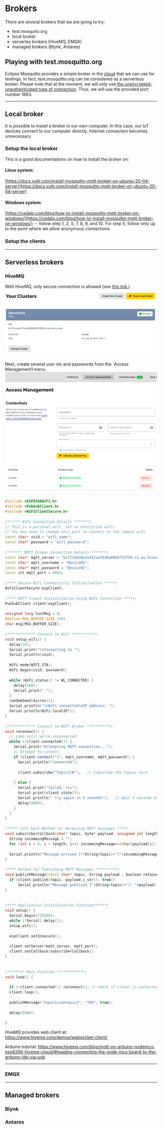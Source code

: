 # Brokers
There are several brokers that we are going to try:  
- test.mosquito.org  
- local broker  
- serverles brokers (HiveMQ, EMQX)  
- managed brokers (Blynk, Antares)  
## Playing with test.mosquitto.org
Eclipse Mosquitto provides a simple broker in the [cloud](https://test.mosquitto.org/) that we can use for testings. In fact, test.mosquitto.org can be considered as a serverless broker. Please note that at the moment, we will only use<u> the unencrypted-unauthenticated type of connection</u>. Thus, we will use the provided port number 1883.

---
## Local broker
It is possible to install a broker in our own computer. In this case, our IoT devices connect to our computer directly. Internet connection becomes unnecessary.
### Setup the local broker
This is a good documentations on how to install the broker on:    
#### Linux system:

[https://docs.vultr.com/install-mosquitto-mqtt-broker-on-ubuntu-20-04-server](https://docs.vultr.com/install-mosquitto-mqtt-broker-on-ubuntu-20-04-server)  
#### Windows system:

[https://cedalo.com/blog/how-to-install-mosquitto-mqtt-broker-on-windows/](https://cedalo.com/blog/how-to-install-mosquitto-mqtt-broker-on-windows/) -- follow step 1, 2, 5, 7, 8, 9, and 10. For step 5, follow only up to the point where we allow anonymous connections.

### Setup the clients

---
## Serverless brokers
### HiveMQ
With HiveMQ, only secure connection is allowed (see [this link.](https://community.hivemq.com/t/use-1883-port-instead-of-8883/2010/4))
![|650](attachments/Pasted%20image%2020241003075831.png)

Next, create several user ids and passwords from the `Access Management1 menu.
![|600](attachments/Pasted%20image%2020241003080311.png)

```cpp
#include <ESP8266WiFi.h>
#include <PubSubClient.h>
#include <WiFiClientSecure.h>

/****** WiFi Connection Details *******/
// This is a personal wifi, not an enterprise wifi!
// You may need to chabge this part to connect to the campus wifi.
const char* ssid = "wifi_name";
const char* password = "wifi_password";

/******* MQTT Broker Connection Details *******/
const char* mqtt_server = "bcf21ddabed1412aaf638a09b4732f50.s1.eu.hivemq.cloud";
const char* mqtt_username = "Device01";
const char* mqtt_password = "Device01";
const int mqtt_port = 8883;

/**** Secure WiFi Connectivity Initialisation *****/
WiFiClientSecure espClient;

/**** MQTT Client Initialisation Using WiFi Connection *****/
PubSubClient client(espClient);

unsigned long lastMsg = 0;
#define MSG_BUFFER_SIZE (50)
char msg[MSG_BUFFER_SIZE];

/************* Connect to WiFi ***********/
void setup_wifi() {
  delay(10);
  Serial.print("\nConnecting to ");
  Serial.println(ssid);

  WiFi.mode(WIFI_STA);
  WiFi.begin(ssid, password);

  while (WiFi.status() != WL_CONNECTED) {
    delay(500);
    Serial.print(".");
  }
  randomSeed(micros());
  Serial.println("\nWiFi connected\nIP address: ");
  Serial.println(WiFi.localIP());
}

/************* Connect to MQTT Broker ***********/
void reconnect() {
  // Loop until we're reconnected
  while (!client.connected()) {
    Serial.print("Attempting MQTT connection...");
    // Attempt to connect
    if (client.connect("1", mqtt_username, mqtt_password)) {
      Serial.println("connected");

      client.subscribe("topic1/#");   // subscribe the topics here

    } else {
      Serial.print("failed, rc=");
      Serial.print(client.state());
      Serial.println(" try again in 5 seconds");   // Wait 5 seconds before retrying
      delay(5000);
    }
  }
}

/***** Call back Method for Receiving MQTT messages ****/
void subscriberCallback(char* topic, byte* payload, unsigned int length) {
  String incommingMessage = "";
  for (int i = 0; i < length; i++) incommingMessage+=(char)payload[i];

  Serial.println("Message arrived ["+String(topic)+"]"+incommingMessage);
}

/**** Method for Publishing MQTT Messages **********/
void publishMessage(const char* topic, String payload , boolean retained){
  if (client.publish(topic, payload.c_str(), true))
      Serial.println("Message publised ["+String(topic)+"]: "+payload);
}


/**** Application Initialisation Function******/
void setup() {
  Serial.begin(115200);
  while (!Serial) delay(1);
  setup_wifi();

  espClient.setInsecure();

  client.setServer(mqtt_server, mqtt_port);
  client.setCallback(subscriberCallback);
}


/******** Main Function *************/
void loop() {

  if (!client.connected()) reconnect(); // check if client is connected
  client.loop();

  publishMessage("topic1/subtopic1", "789", true);

  delay(5000);

}
```

HiveMQ provides web client at:
	https://www.hivemq.com/demos/websocket-client/

Arduino tutorial:
	https://www.hivemq.com/blog/mqtt-on-arduino-nodemcu-esp8266-hivemq-cloud/#heading-connecting-the-node-mcu-board-to-the-arduino-ide-via-usb

---
### EMQX

----
## Managed brokers
### Blynk
### Antares

